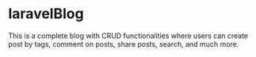# laravelBlog
This is a complete blog with CRUD functionalities where users can create post by tags, comment on posts, share posts, search, and much more.
